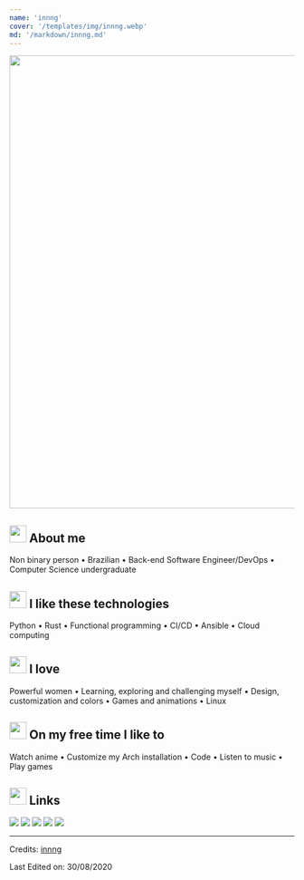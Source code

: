 ```yaml
---
name: 'innng'
cover: '/templates/img/innng.webp'
md: '/markdown/innng.md'
---
```



<div align="center">
<img width="800" src="https://raw.githubusercontent.com/innng/innng/master/assets/header.gif"/>
</div>

## <img height="30" src="https://raw.githubusercontent.com/innng/innng/master/assets/soulgem-madoka.gif"/> About me
Non binary person • Brazilian • Back-end Software Engineer/DevOps • Computer Science undergraduate 

## <img height="30" src="https://raw.githubusercontent.com/innng/innng/master/assets/soulgem-homura.gif"/> I like these technologies
Python • Rust • Functional programming • CI/CD • Ansible • Cloud computing

## <img height="30" src="https://raw.githubusercontent.com/innng/innng/master/assets/soulgem-mami.gif"/> I love
Powerful women • Learning, exploring and challenging myself • Design, customization and colors • Games and animations • Linux

## <img height="30" src="https://raw.githubusercontent.com/innng/innng/master/assets/soulgem-kyoko.gif"/> On my free time I like to
Watch anime • Customize my Arch installation • Code • Listen to music • Play games

## <img height="30" src="https://raw.githubusercontent.com/innng/innng/master/assets/soulgem-sayaka.gif"/> Links
[![](https://img.shields.io/badge/-linkedin-0073B1?style=flat-square)](http://linkedin.com/in/ingridrosselis)
[![](https://img.shields.io/badge/-twitter-1C9CEA?style=flat-square)](https://twitter.com/itsinnng)
[![](https://img.shields.io/badge/-meetup-EE3E5D?style=flat-square)](https://www.meetup.com/members/262353843/)
[![](https://img.shields.io/badge/-resume-332B40?style=flat-square)](https://resume.io/r/zUDFmwciy)
[![](https://img.shields.io/badge/-badges-2D4E00?style=flat-square)](https://www.youracclaim.com/users/ingridrosselis/badges)

-----
Credits: [innng](https://github.com/innng)

Last Edited on: 30/08/2020